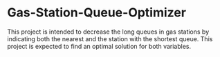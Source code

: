 # Gas-Station-Queue-Optimizer
This project is intended to decrease the long queues in gas stations by indicating both the nearest and the station with the shortest queue. This project is expected to find an optimal solution for both variables. 
